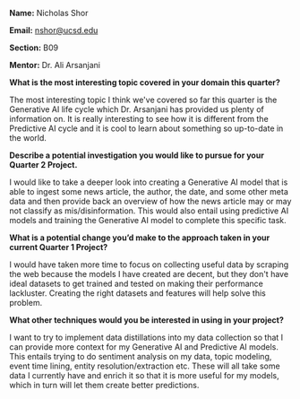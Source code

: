 **Name:** Nicholas Shor

**Email:** nshor@ucsd.edu

**Section:** B09

**Mentor:** Dr. Ali Arsanjani


**What is the most interesting topic covered in your domain this quarter?**

The most interesting topic I think we've covered so far this quarter is the Generative AI life cycle which Dr. Arsanjani has provided us plenty of information on. It is really interesting to see how it is different from the Predictive AI cycle and it is cool to learn about something so up-to-date in the world.

**Describe a potential investigation you would like to pursue for your Quarter 2 Project.**

I would like to take a deeper look into creating a Generative AI model that is able to ingest some news article, the author, the date, and some other meta data and then provide back an overview of how the news article may or may not classify as mis/disinformation. This would also entail using predictive AI models and training the Generative AI model to complete this specific task.

**What is a potential change you’d make to the approach taken in your current Quarter 1 Project?**

I would have taken more time to focus on collecting useful data by scraping the web because the models I have created are decent, but they don't have ideal datasets to get trained and tested on making their performance lackluster. Creating the right datasets and features will help solve this problem.

**What other techniques would you be interested in using in your project?**

I want to try to implement data distillations into my data collection so that I can provide more context for my Generative AI and Predictive AI models. This entails trying to do sentiment analysis on my data, topic modeling, event time lining, entity resolution/extraction etc. These will all take some data I currently have and enrich it so that it is more useful for my models, which in turn will let them create better predictions. 
